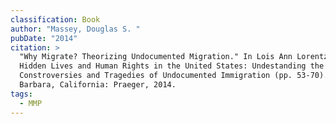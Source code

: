 ```yaml
---
classification: Book
author: "Massey, Douglas S. "
pubDate: "2014"
citation: >
  "Why Migrate? Theorizing Undocumented Migration." In Lois Ann Lorentzen (Ed.),
  Hidden Lives and Human Rights in the United States: Undestanding the
  Constroversies and Tragedies of Undocumented Immigration (pp. 53-70).  Santa
  Barbara, California: Praeger, 2014. 
tags:
  - MMP
---
```

